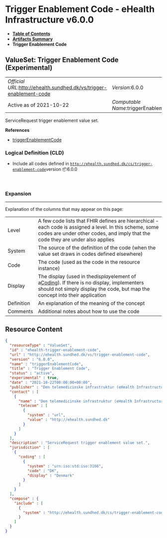 # Trigger Enablement Code - eHealth Infrastructure v6.0.0

* [**Table of Contents**](toc.md)
* [**Artifacts Summary**](artifacts.md)
* **Trigger Enablement Code**

## ValueSet: Trigger Enablement Code (Experimental) 

| | |
| :--- | :--- |
| *Official URL*:http://ehealth.sundhed.dk/vs/trigger-enablement-code | *Version*:6.0.0 |
| Active as of 2021-10-22 | *Computable Name*:triggerEnablementCode |

 
ServiceRequest trigger enablement value set. 

 **References** 

* [triggerEnablementCode](StructureDefinition-ehealth-trigger-enablement-code.md)

### Logical Definition (CLD)

* Include all codes defined in [`http://ehealth.sundhed.dk/cs/trigger-enablement-code`](CodeSystem-ehealth-trigger-enablement-code.md)version 📦6.0.0

 

### Expansion

-------

 Explanation of the columns that may appear on this page: 

| | |
| :--- | :--- |
| Level | A few code lists that FHIR defines are hierarchical - each code is assigned a level. In this scheme, some codes are under other codes, and imply that the code they are under also applies |
| System | The source of the definition of the code (when the value set draws in codes defined elsewhere) |
| Code | The code (used as the code in the resource instance) |
| Display | The display (used in the*display*element of a[Coding](http://hl7.org/fhir/R4/datatypes.html#Coding)). If there is no display, implementers should not simply display the code, but map the concept into their application |
| Definition | An explanation of the meaning of the concept |
| Comments | Additional notes about how to use the code |



## Resource Content

```json
{
  "resourceType" : "ValueSet",
  "id" : "ehealth-trigger-enablement-code",
  "url" : "http://ehealth.sundhed.dk/vs/trigger-enablement-code",
  "version" : "6.0.0",
  "name" : "triggerEnablementCode",
  "title" : "Trigger Enablement Code",
  "status" : "active",
  "experimental" : true,
  "date" : "2021-10-22T00:00:00+00:00",
  "publisher" : "Den telemedicinske infrastruktur (eHealth Infrastructure)",
  "contact" : [
    {
      "name" : "Den telemedicinske infrastruktur (eHealth Infrastructure)",
      "telecom" : [
        {
          "system" : "url",
          "value" : "http://ehealth.sundhed.dk"
        }
      ]
    }
  ],
  "description" : "ServiceRequest trigger enablement value set.",
  "jurisdiction" : [
    {
      "coding" : [
        {
          "system" : "urn:iso:std:iso:3166",
          "code" : "DK",
          "display" : "Denmark"
        }
      ]
    }
  ],
  "compose" : {
    "include" : [
      {
        "system" : "http://ehealth.sundhed.dk/cs/trigger-enablement-code"
      }
    ]
  }
}

```
